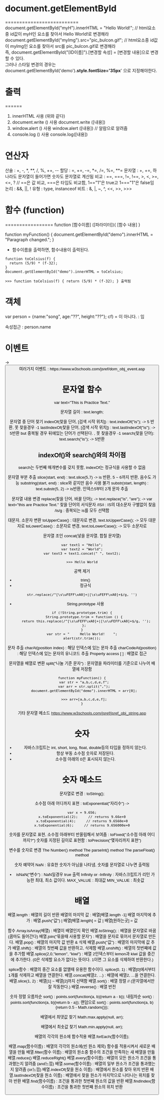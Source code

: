 # document.getElementById
==========================
document.getElementById("myH").innerHTML = "Hello World!"; // html요소 중 id값이 myH인 요소를 찾아서 Hello World!로 변경해라<br>
document.getElementById("myImg").src="pic_bulcon.gif"; // html요소중 id값이 myImg인 요소를 찾아서 src를 pic_bulcon.gif로 변경해라<br>
즉, document.getElementById("[ID이름]").[변경할 속성] = [변경할 내용]으로 변경할 수 있다.<br>
그러나 스타일 변경의 경우는 document.getElementById('demo')<b>.style.fontSize='35px</b>' 으로 지정해야한다.<br>

# 출력
======
1. innerHTML 사용 (위와 같다)
2. document.write () 사용
  document.write ([내용])
3. window.alert () 사용
  window.alert ([내용]) // 알람으로 알려줌
4.  console.log () 사용
  console.log([내용])

# 연산자
산술 : +, -, *, **, /, %, ++, --
할당 : =, +=, -=, *=, /=, %=, **=
문자열 : +, +=, 하나라도 문자열이 들어가면 숫자도 문자열로 계산됨
비교 : ==, ===, !=, !==, >, <, >=, <=, ? // ==은 값 비교, ===은 타입도 비교함, 1=="1"은 true고 1==="1"은 false임
논리 : &&, ||, !
유형 : type, instanceof
비트 : &, |, ~, ^, <<, >>, >>>


# 함수 (function)
=================
function [함수이름] ([파라미터]){
  [함수 내용]
}

function myFunction() {
  document.getElementById("demo").innerHTML = "Paragraph changed.";
}

- 함수이름을 출력하면, 함수내용이 출력된다.
```
function toCelsius(f) {
  return (5/9) * (f-32);
}
document.getElementById("demo").innerHTML = toCelsius;

>>> function toCelsius(f) { return (5/9) * (f-32); } 출력됨
```

# 객체
var person = {name:"song", age:"??", height:"??"};
cf) = 이 아니다. : 임

속성접근 : person.name

# 이벤트
<element event='some JavaScript'>
-> <button onclick="함수이름 or 함수 내용">
여러가지 이벤트 : https://www.w3schools.com/jsref/dom_obj_event.asp

# 문자열 함수
var text="This is Practice Text."

문자열 길이 : text.length;
 
문자열 중 단어 찾기
indexOf(찾을 단어, [검색 시작 위치]) : text.indexOf("is"); -> 5 반환, 못 찾을경우 -1
lastIndexOf(찾을 단어, [검색 시작 위치]) : text.lastIndexOf("is"); -> 5반환 but 중복될 경우 뒤에있는 단어가 선택된다. , 못 찾을경우 -1
search(찾을 단어): text.search("is"); -> 5반환

## indexOf()와 search()와의 차이점
search는 두번째 매개변수를 갖지 못함, indexOf는 정규식을 사용할 수 없음

문자열 부분 추출
slice(start, end) : text.slice(5,7) -> is 반환, 5 ~ 6까지 반환, 음수도 가능 
substring(start, end) : slice와 같지만 음수 사용 불가
substr(start, length) : text.substr(5, 2) -> is반환, 인덱스5부터 2개 문자 추출

문자열 내용 변경
replace(찾을 단어, 바꿀 단어); -> text.replace("is", "are"); -> var text="this are Practice Text."
찾을 단어의 서식문자
  /IS/i : IS의 대소문자 구별없이 찾음
  /is/g : 중복되는 is를 모두 선택함
  
대문자, 소문자 변환
toUpperCase() : 대문자로 변경, text.toUpperCase(); -> 모두 대문자로
toLowerCase() : 소문자로 변경, text.toLowerCase(); -> 모두 소문자로

문자열 조인
concat(넣을 문자열, 합칠 문자열)
```
var text1 = "Hello";
var text2 = "World";
var text3 = text1.concat(" ", text2);

>>> Hello World
```

공백 제거
- trim()
- 정규식
```
str.replace(/^[\s\uFEFF\xA0]+|[\s\uFEFF\xA0]+$/g, '')
```
- String.prototype 사용
```
if (!String.prototype.trim) {
  String.prototype.trim = function () {
    return this.replace(/^[\s\uFEFF\xA0]+|[\s\uFEFF\xA0]+$/g, '');
  };
}
var str = "     Hello World!    ";
alert(str.trim());
```

문자 추출
charAt(position index) : 해당 인덱스에 있는 문자 추출
charCodeAt(position) : 해당 인덱스에 있는 문자의 유니코드 추출
Property access [ ] : 배열로 접근

문자열을 배열로 변환
split("나눌 기준 문자") : 문자열을 파라미터를 기준으로 나누어 배열에 저장함

```
function myFunction() {
  var str = "a,b,c,d,e,f";
  var arr = str.split(",");
  document.getElementById("demo").innerHTML = arr[0];
  
  >>> arr=[a,b,c,d,e,f];
}
```

기타 문자열 메소드
https://www.w3schools.com/jsref/jsref_obj_string.asp

# 숫자
- 자바스크립트는 int, short, long, float, double등의 타입을 정하지 않는다. 
- 항상 부동 소수점 숫자로 저장된다.
- 소수점 아래의 0은 표시되지 않는다.

# 숫자 메소드
문자열로 변경 : toString();

소수점 아래 어디까지 표현 : toExponential("자리수") ->
```
var x = 9.656;
x.toExponential(2);     // returns 9.66e+0
x.toExponential(4);     // returns 9.6560e+0
x.toExponential(6);     // returns 9.656000e+0
```

숫자를 문자열로 표현, 소수점 아래부터 반올림해서 보여줌 : toFixed("소수점 아래 어디까지?")
숫자를 지정된 길이로 표현함 : toPrecision("몇자리까지 표현")

변수를 숫자로 변경
The Number() method
The parseInt() method
The parseFloat() method

숫자 예약어
NaN : 유효한 숫자가 아님을 나타냄, 숫자를 문자열로 나누면 출력됨
- isNaN("변수") : NaN일경우 true 출력
 Infinity or -Infinity : 자바스크립트가 리턴 가능한 최대, 최소 값이다. 
MAX_VALUE : 최대값
MIN_VALUE : 최솟값

# 배열
배열.length : 배열의 길이 반환
배열의 마지막 값 : 배열[배열.length -1]
배열 마지막에 추가 : 배열.push("값") | 배열[배열.length] = 값 | 배열[원하는곳] = 값

함수
Array.isArray(배열) : 배열이 배열인지 확인
배열.toString(); : 배열을 문자열로 바꿈 (콤마도 들어간다)
배열.join("묶을때 사용할 문자") : 배열을 문자로 묶어서 문자열로 만든다.
배열.pop() : 배열의 마지막 값 반환 & 삭제
배열.push("값") : 배열의 마지막에 값 추가
배열.shift() : 배열의 첫번째 값을 반환하고, 삭제함
배열.unshift() : 배열의 첫번째에 값을 추가함
배열.splice(2,0,"lemon", "kiwi") : 배열 2인덱스부터 lemon과 kiwi 값을 중간에 추가한다. (0은 삭제할 요소가 없다는 뜻이다. 1이면 그 요소를 삭제하여 반환한다.)

splice함수 : 배열의 중간 요소를 없앨때 유용한 함수이다.
splice(0, 1) : 배열[0]에서부터 1개를 삭제하고 배열을 연결한다.
배열.concat(배열2, ...) : 배열에 배열2, ...을 연결한다.
배열.slice(1, 2) : 배열[1] ~ 배열[2]까지 선택함
배열.sort() : 배열 정렬 // (문자열에서만 잘 작동한다.)
배열.reverse() : 배열 반전

숫자 정렬
오름차순 sort() : points.sort(function(a, b){return a - b});
내림차순 sort() : points.sort(function(a, b){return b - a});
랜덤으로 sort() : points.sort(function(a, b){return 0.5 - Math.random()});

배열에서 최댓값 찾기
Math.max.apply(null, arr);

배열에서 최솟값 찾기
Math.min.apply(null, arr);

배열의 각각의 원소에 함수적용
배열.forEach(함수이름);

배열.map(함수이름) : 배열의 각각의 원소에(빈 원소 제외) 함수를 적용시켜서 새로운 배열을 만듦
배열.filter(함수 이름) : 배열의 원소중 함수의 조건을 만족하는 새 배열을 만듦
배열.reduce()
배열.reduceRight()
베열.every(함수이름) : 배열의 모든 원소가 조건을 통과했는지 알려줌 (and느낌)
배열.some(함수이름) : 배열의 일부 원소가 조건을 통과했는지 알려줌 (or느낌)
배열.indexOf(찾을 원소 이름) : 배열에서 원소를 찾아 위치 반환 
배열.lastIndexOf(찾을 원소 이름) : 배열에서 찾을 원소가 마지막으로 나타나는 위치를 찾아 반환
배열.find(함수이름) : 조건을 통과한 첫번째 원소의 값을 반환
배열.findIndex(함수이름) : 조건을 통과한 첫번째 원소의 위치 반환 


